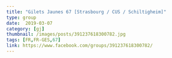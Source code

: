 ```yaml
---
title: "Gilets Jaunes 67 [Strasbourg / CUS / Schiltigheim]"
type: group
date:  2019-03-07
category: [gj]
thumbnail: /images/posts/391237618300782.jpg
tags: [FR,FR-GES,67]
link: https://www.facebook.com/groups/391237618300782/
---
```


